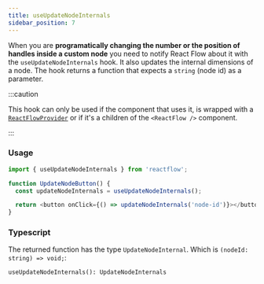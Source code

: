 ```yaml
---
title: useUpdateNodeInternals
sidebar_position: 7
---
```


When you are **programatically changing the number or the position of handles inside a custom node** you need to notify React Flow about it with the `useUpdateNodeInternals` hook. It also updates the internal dimensions of a node. The hook returns a function that expects a `string` (node id) as a parameter.

:::caution

This hook can only be used if the component that uses it, is wrapped with a [`ReactFlowProvider`](/docs/api/react-flow-provider/) or if it's a children of the `<ReactFlow />` component.

:::

### Usage

```javascript
import { useUpdateNodeInternals } from 'reactflow';

function UpdateNodeButton() {
  const updateNodeInternals = useUpdateNodeInternals();

  return <button onClick={() => updateNodeInternals('node-id')}></button>;
}
```

### Typescript

The returned function has the type `UpdateNodeInternal`. Which is `(nodeId: string) => void;`:

`useUpdateNodeInternals(): UpdateNodeInternals`
